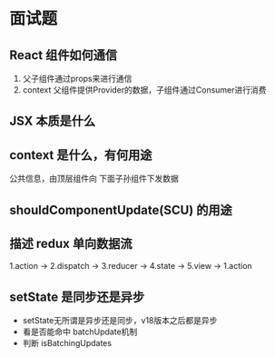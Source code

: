 # 面试题

## React 组件如何通信
1. 父子组件通过props来进行通信
2. context 父组件提供Provider的数据，子组件通过Consumer进行消费


## JSX 本质是什么

## context 是什么，有何用途
公共信息，由顶层组件向 下面子孙组件下发数据

## shouldComponentUpdate(SCU) 的用途

## 描述 redux 单向数据流
1.action  ->   2.dispatch  -> 3.reducer  -> 4.state  -> 5.view  -> 1.action

## setState 是同步还是异步
- setState无所谓是异步还是同步，v18版本之后都是异步
- 看是否能命中 batchUpdate机制
- 判断 isBatchingUpdates